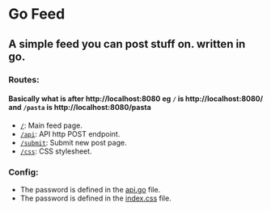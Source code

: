 # Go Feed
## A simple feed you can post stuff on. written in go.
### Routes:
#### Basically what is after http<span>://localhost:8080</span> eg `/` is http<span>://localhost:8080/</span> and `/pasta` is http<span>://localhost:8080/</span>pasta
- <a href="http://localhost:8080">`/`</a>: Main feed page.
- <a href="http://localhost:8080/api">`/api`</a>: API http POST endpoint.
- <a href="http://localhost:8080/submit">`/submit`</a>: Submit new post page.
- <a href="http://localhost:8080/css">`/css`</a>: CSS stylesheet.
### Config:
- The password is defined in the  [api.go](https://github.com/alwaysnur/go-feed/blob/main/api/api.go#L29) file.
- The password is defined in the  [index.css](https://github.com/alwaysnur/go-feed/blob/main/static_server/index.css#L29) file.
